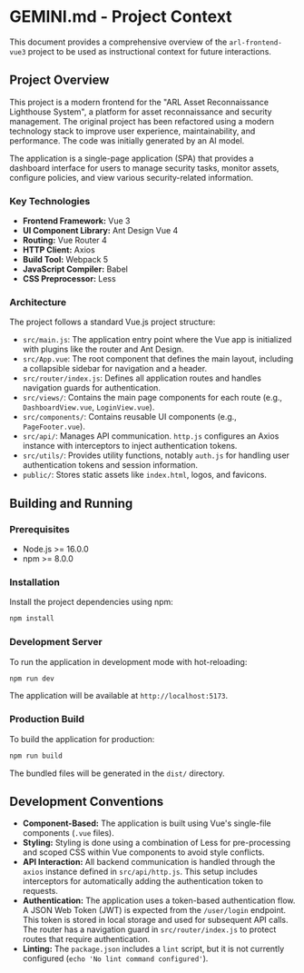 # GEMINI.md - Project Context

This document provides a comprehensive overview of the `arl-frontend-vue3` project to be used as instructional context for future interactions.

## Project Overview

This project is a modern frontend for the "ARL Asset Reconnaissance Lighthouse System", a platform for asset reconnaissance and security management. The original project has been refactored using a modern technology stack to improve user experience, maintainability, and performance. The code was initially generated by an AI model.

The application is a single-page application (SPA) that provides a dashboard interface for users to manage security tasks, monitor assets, configure policies, and view various security-related information.

### Key Technologies

- **Frontend Framework:** Vue 3
- **UI Component Library:** Ant Design Vue 4
- **Routing:** Vue Router 4
- **HTTP Client:** Axios
- **Build Tool:** Webpack 5
- **JavaScript Compiler:** Babel
- **CSS Preprocessor:** Less

### Architecture

The project follows a standard Vue.js project structure:

- `src/main.js`: The application entry point where the Vue app is initialized with plugins like the router and Ant Design.
- `src/App.vue`: The root component that defines the main layout, including a collapsible sidebar for navigation and a header.
- `src/router/index.js`: Defines all application routes and handles navigation guards for authentication.
- `src/views/`: Contains the main page components for each route (e.g., `DashboardView.vue`, `LoginView.vue`).
- `src/components/`: Contains reusable UI components (e.g., `PageFooter.vue`).
- `src/api/`: Manages API communication. `http.js` configures an Axios instance with interceptors to inject authentication tokens.
- `src/utils/`: Provides utility functions, notably `auth.js` for handling user authentication tokens and session information.
- `public/`: Stores static assets like `index.html`, logos, and favicons.

## Building and Running

### Prerequisites

- Node.js >= 16.0.0
- npm >= 8.0.0

### Installation

Install the project dependencies using npm:

```bash
npm install
```

### Development Server

To run the application in development mode with hot-reloading:

```bash
npm run dev
```

The application will be available at `http://localhost:5173`.

### Production Build

To build the application for production:

```bash
npm run build
```

The bundled files will be generated in the `dist/` directory.

## Development Conventions

- **Component-Based:** The application is built using Vue's single-file components (`.vue` files).
- **Styling:** Styling is done using a combination of Less for pre-processing and scoped CSS within Vue components to avoid style conflicts.
- **API Interaction:** All backend communication is handled through the `axios` instance defined in `src/api/http.js`. This setup includes interceptors for automatically adding the authentication token to requests.
- **Authentication:** The application uses a token-based authentication flow. A JSON Web Token (JWT) is expected from the `/user/login` endpoint. This token is stored in local storage and used for subsequent API calls. The router has a navigation guard in `src/router/index.js` to protect routes that require authentication.
- **Linting:** The `package.json` includes a `lint` script, but it is not currently configured (`echo 'No lint command configured'`).
